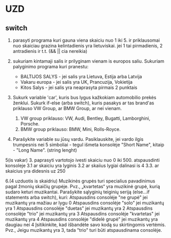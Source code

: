 # UZD

## switch

1. parasyti programa kuri gauna viena skaiciu nuo 1 iki 5. ir priklausomai nuo skaiciau grazina kelintadienis yra lietuviskai. jei 1 tai pirmadienis, 2 antradienis ir t.t. (&& || cia nereikia)

2. sukuriam kintamaji salis ir prilyginam vienam is europos saliu. Sukuriam palyginimo programa kuri pranestu:

   - BALTIJOS SALYS - jei salis yra Lietuva, Estija arba Latvija
   - Vakaru europa - jei salis yra UK, Prancuzija, Vokietija
   - Kitos Salys - jei salis yra neaprasyta pirmais 2 punktais

3. Sukurk variable 'car', kuris bus lygus kažkokiam automobilio prekės ženklui. Sukurk if-else (arba switch), kuris pasakys ar tas brand'as priklauso VW Group, ar BMW Group, ar nei vienam.

   1. VW group priklauso: VW, Audi, Bentley, Bugatti, Lamborghini, Porsche.
   1. BMW group priklauso: BMW, Mini, Rolls-Royce.

4. Parašykite variable su jūsų vardu. Pasiklauskite, jei vardo ilgis trumpesnis nei 5 simboliai - tegul išmeta konsolėje "Short Name", kitaip - "Long Name". (string lenght)

5(is vakar) 3. paprasyti vartotojo ivesti skaiciu nuo 0 iki 500. atspausdinti konsoleje
3.1 ar skaiciu yra lyginis
3.2 ar skaiius lygiai dalinasi is 4
3.3. ar skaicius yra didesnis uz 250

6.(4 uzduotis is skaidriu)
Muzikinės grupės turi specialius pavadinimus pagal žmonių skaičių grupėje. Pvz., „kvartetas“ yra muzikinė grupė, kurią sudaro keturi muzikantai.
Parašykite sąlyginių teiginių seriją (else...if statements arba switch), kuri:
Atspausdins consolėje "ne grupė" jei muzikantų yra mažiau ar lygu 0
Atspausdins consolėje "solo" jei muzikantų yra 1
Atspausdins consolėje "duetas" jei muzikantų yra 2
Atspausdins consolėje "trio" jei muzikantų yra 3
Atspausdins consolėje "kvartetas" jei muzikantų yra 4
Atspausdins consolėje "didelė grupė" jei muzikantų yra daugiau nei 4
Įsitikinkite, kad išbandėte savo kodą su skirtingomis vertėmis. Pvz.,
Jeigu muzikantų yra 3, tada "trio" turi būti atspausdinama consolėje.
